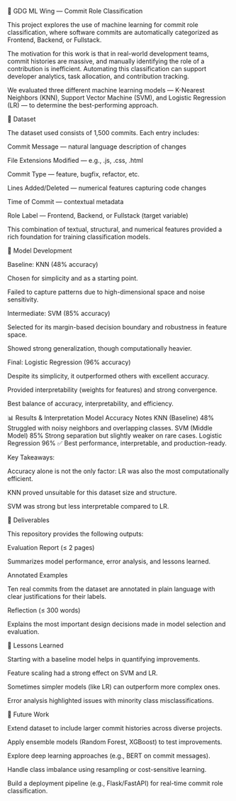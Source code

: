 🚀 GDG ML Wing — Commit Role Classification






This project explores the use of machine learning for commit role classification, where software commits are automatically categorized as Frontend, Backend, or Fullstack.

The motivation for this work is that in real-world development teams, commit histories are massive, and manually identifying the role of a contribution is inefficient. Automating this classification can support developer analytics, task allocation, and contribution tracking.

We evaluated three different machine learning models — K-Nearest Neighbors (KNN), Support Vector Machine (SVM), and Logistic Regression (LR) — to determine the best-performing approach.

📂 Dataset

The dataset used consists of 1,500 commits. Each entry includes:

Commit Message — natural language description of changes

File Extensions Modified — e.g., .js, .css, .html

Commit Type — feature, bugfix, refactor, etc.

Lines Added/Deleted — numerical features capturing code changes

Time of Commit — contextual metadata

Role Label — Frontend, Backend, or Fullstack (target variable)

This combination of textual, structural, and numerical features provided a rich foundation for training classification models.

🤖 Model Development

Baseline: KNN (48% accuracy)

Chosen for simplicity and as a starting point.

Failed to capture patterns due to high-dimensional space and noise sensitivity.

Intermediate: SVM (85% accuracy)

Selected for its margin-based decision boundary and robustness in feature space.

Showed strong generalization, though computationally heavier.

Final: Logistic Regression (96% accuracy)

Despite its simplicity, it outperformed others with excellent accuracy.

Provided interpretability (weights for features) and strong convergence.

Best balance of accuracy, interpretability, and efficiency.

📊 Results & Interpretation
Model	Accuracy	Notes
KNN (Baseline)	48%	Struggled with noisy neighbors and overlapping classes.
SVM (Middle Model)	85%	Strong separation but slightly weaker on rare cases.
Logistic Regression	96% ✅	Best performance, interpretable, and production-ready.

Key Takeaways:

Accuracy alone is not the only factor: LR was also the most computationally efficient.

KNN proved unsuitable for this dataset size and structure.

SVM was strong but less interpretable compared to LR.

📘 Deliverables

This repository provides the following outputs:

Evaluation Report (≤ 2 pages)

Summarizes model performance, error analysis, and lessons learned.

Annotated Examples

Ten real commits from the dataset are annotated in plain language with clear justifications for their labels.

Reflection (≤ 300 words)

Explains the most important design decisions made in model selection and evaluation.

🌱 Lessons Learned

Starting with a baseline model helps in quantifying improvements.

Feature scaling had a strong effect on SVM and LR.

Sometimes simpler models (like LR) can outperform more complex ones.

Error analysis highlighted issues with minority class misclassifications.

🔮 Future Work

Extend dataset to include larger commit histories across diverse projects.

Apply ensemble models (Random Forest, XGBoost) to test improvements.

Explore deep learning approaches (e.g., BERT on commit messages).

Handle class imbalance using resampling or cost-sensitive learning.

Build a deployment pipeline (e.g., Flask/FastAPI) for real-time commit role classification.
